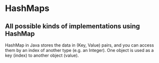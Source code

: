 # HashMaps
## All possible kinds of implementations using HashMap
HashMap in Java stores the data in (Key, Value) pairs, and you can access them by an index of another type (e.g. an Integer). One object is used as a key (index) to another object (value).
